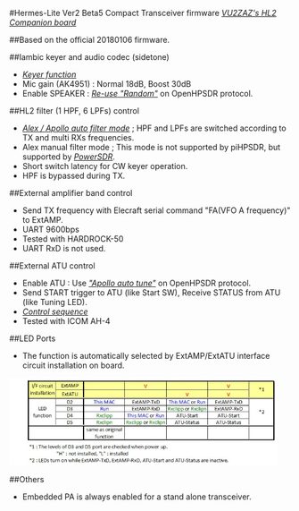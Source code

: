 #Hermes-Lite Ver2 Beta5 Compact Transceiver firmware
[_VU2ZAZ's HL2 Companion board_](https://github.com/bnamnaidu/HL2-Companion-board-codec-and-Filter-)

##Based on the official 20180106 firmware.

##Iambic keyer and audio codec (sidetone)
- [_Keyer function_](https://github.com/ji1udd/Hermes-Lite/blob/6M/audiocodec/docs/Keyer_Sequece_and_setting.pdf)
- Mic gain (AK4951) : Normal 18dB, Boost 30dB
- Enable SPEAKER : [_Re-use "Random"_](https://github.com/ji1udd/Hermes-Lite2/blob/CompactTRX/compact-trx/Keyer_AK4951/docs/Speaker_Setting.jpg) on OpenHPSDR protocol.

##HL2 filter (1 HPF, 6 LPFs) control
- [_Alex / Apollo auto filter mode_](https://github.com/ji1udd/Hermes-Lite2/blob/CompactTRX/compact-trx/TX_RX_Filter/docs/Filter_Setting.jpg) ; HPF and LPFs are switched according to TX and multi RXs frequencies.
- Alex manual filter mode ; This mode is not supported by piHPSDR, but supported by [_PowerSDR_](CTRX_HL2b5/docs/PowerSDR_ALEX_ManualFilter_setting_for_Jims_Filter.jpg).
- Short switch latency for CW keyer operation.
- HPF is bypassed during TX.

##External amplifier band control
- Send TX frequency with Elecraft serial command "FA(VFO A frequency)" to ExtAMP.
- UART 9600bps
- Tested with HARDROCK-50
- UART RxD is not used.

##External ATU control
- Enable ATU : Use [_"Apollo auto tune"_](https://github.com/ji1udd/Hermes-Lite2/blob/CompactTRX/compact-trx/powercontrol/docs/ATU_Setting.jpg) on OpenHPSDR protocol.
- Send START trigger to ATU (like Start SW), Receive STATUS from ATU (like Tuning LED).
- [_Control sequence_](https://github.com/ji1udd/Hermes-Lite2/blob/CompactTRX/compact-trx/powercontrol/docs/ATU_timing_chart.jpg)
- Tested with ICOM AH-4

##LED Ports
- The function is automatically selected by ExtAMP/ExtATU interface circuit installation on board.
<img src="CTRX_HL2b5/docs/LEDs_function.jpg" width="480px">

##Others
- Embedded PA is always enabled for a stand alone transceiver.
